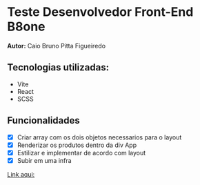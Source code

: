 # Teste Desenvolvedor Front-End B8one

<strong>Autor:</strong> Caio Bruno Pitta Figueiredo

## Tecnologias utilizadas:

- Vite
- React
- SCSS

## Funcionalidades

- [x] Criar array com os dois objetos necessarios para o layout
- [x] Renderizar os produtos dentro da div App
- [x] Estilizar e implementar de acordo com layout
- [x] Subir em uma infra

<a href="https://b8one-challenger.vercel.app/" target="_blank">Link aqui:</a>
